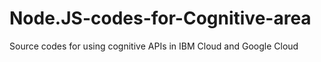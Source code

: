 # Node.JS-codes-for-Cognitive-area
Source codes for using cognitive APIs in IBM Cloud and Google Cloud
